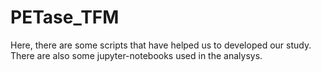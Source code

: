 # PETase_TFM
Here, there are some scripts that have helped us to developed our study. There are also some jupyter-notebooks used in the analysys. 
